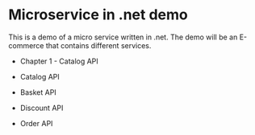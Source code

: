 # Microservice in .net demo
This is a demo of a micro service written in .net. The demo will be an E-commerce that contains different services.  

- Chapter 1 - Catalog API 

- Catalog API
- Basket API
- Discount API
- Order API

